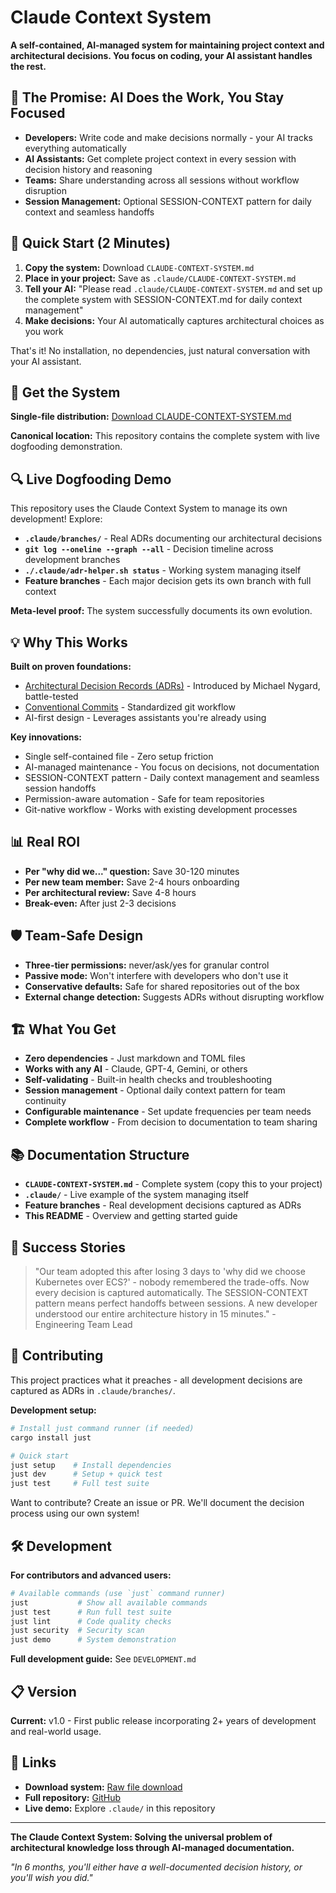 # Claude Context System

**A self-contained, AI-managed system for maintaining project context and architectural decisions. You focus on coding, your AI assistant handles the rest.**

## 🎯 The Promise: AI Does the Work, You Stay Focused

- **Developers:** Write code and make decisions normally - your AI tracks everything automatically
- **AI Assistants:** Get complete project context in every session with decision history and reasoning  
- **Teams:** Share understanding across all sessions without workflow disruption
- **Session Management:** Optional SESSION-CONTEXT pattern for daily context and seamless handoffs

## 🚀 Quick Start (2 Minutes)

1. **Copy the system:** Download `CLAUDE-CONTEXT-SYSTEM.md` 
2. **Place in your project:** Save as `.claude/CLAUDE-CONTEXT-SYSTEM.md`
3. **Tell your AI:** "Please read `.claude/CLAUDE-CONTEXT-SYSTEM.md` and set up the complete system with SESSION-CONTEXT.md for daily context management"
4. **Make decisions:** Your AI automatically captures architectural choices as you work

That's it! No installation, no dependencies, just natural conversation with your AI assistant.

## 📍 Get the System

**Single-file distribution:** [Download CLAUDE-CONTEXT-SYSTEM.md](https://raw.githubusercontent.com/joshrotenberg/claude-context-system/main/CLAUDE-CONTEXT-SYSTEM.md)

**Canonical location:** This repository contains the complete system with live dogfooding demonstration.

## 🔍 Live Dogfooding Demo

This repository uses the Claude Context System to manage its own development! Explore:

- **`.claude/branches/`** - Real ADRs documenting our architectural decisions
- **`git log --oneline --graph --all`** - Decision timeline across development branches
- **`./.claude/adr-helper.sh status`** - Working system managing itself
- **Feature branches** - Each major decision gets its own branch with full context

**Meta-level proof:** The system successfully documents its own evolution.

## 💡 Why This Works

**Built on proven foundations:**
- [Architectural Decision Records (ADRs)](https://adr.github.io/) - Introduced by Michael Nygard, battle-tested
- [Conventional Commits](https://www.conventionalcommits.org/) - Standardized git workflow 
- AI-first design - Leverages assistants you're already using

**Key innovations:**
- Single self-contained file - Zero setup friction
- AI-managed maintenance - You focus on decisions, not documentation
- SESSION-CONTEXT pattern - Daily context management and seamless session handoffs
- Permission-aware automation - Safe for team repositories
- Git-native workflow - Works with existing development processes

## 📊 Real ROI

- **Per "why did we..." question:** Save 30-120 minutes
- **Per new team member:** Save 2-4 hours onboarding  
- **Per architectural review:** Save 4-8 hours
- **Break-even:** After just 2-3 decisions

## 🛡️ Team-Safe Design

- **Three-tier permissions:** never/ask/yes for granular control
- **Passive mode:** Won't interfere with developers who don't use it
- **Conservative defaults:** Safe for shared repositories out of the box
- **External change detection:** Suggests ADRs without disrupting workflow

## 🏗️ What You Get

- **Zero dependencies** - Just markdown and TOML files
- **Works with any AI** - Claude, GPT-4, Gemini, or others
- **Self-validating** - Built-in health checks and troubleshooting
- **Session management** - Optional daily context pattern for team continuity
- **Configurable maintenance** - Set update frequencies per team needs
- **Complete workflow** - From decision to documentation to team sharing

## 📚 Documentation Structure

- **`CLAUDE-CONTEXT-SYSTEM.md`** - Complete system (copy this to your project)
- **`.claude/`** - Live example of the system managing itself
- **Feature branches** - Real development decisions captured as ADRs
- **This README** - Overview and getting started guide

## 🎯 Success Stories

> "Our team adopted this after losing 3 days to 'why did we choose Kubernetes over ECS?' - nobody remembered the trade-offs. Now every decision is captured automatically. The SESSION-CONTEXT pattern means perfect handoffs between sessions. A new developer understood our entire architecture history in 15 minutes." - Engineering Team Lead

## 🤝 Contributing

This project practices what it preaches - all development decisions are captured as ADRs in `.claude/branches/`. 

**Development setup:**
```bash
# Install just command runner (if needed)
cargo install just

# Quick start
just setup    # Install dependencies
just dev      # Setup + quick test
just test     # Full test suite
```

Want to contribute? Create an issue or PR. We'll document the decision process using our own system!

## 🛠️ Development

**For contributors and advanced users:**

```bash
# Available commands (use `just` command runner)
just           # Show all available commands
just test      # Run full test suite
just lint      # Code quality checks
just security  # Security scan
just demo      # System demonstration
```

**Full development guide:** See `DEVELOPMENT.md`

## 📋 Version

**Current:** v1.0 - First public release incorporating 2+ years of development and real-world usage.

## 🔗 Links

- **Download system:** [Raw file download](https://raw.githubusercontent.com/joshrotenberg/claude-context-system/main/CLAUDE-CONTEXT-SYSTEM.md)
- **Full repository:** [GitHub](https://github.com/joshrotenberg/claude-context-system)
- **Live demo:** Explore `.claude/` in this repository

---

**The Claude Context System: Solving the universal problem of architectural knowledge loss through AI-managed documentation.**

*"In 6 months, you'll either have a well-documented decision history, or you'll wish you did."*